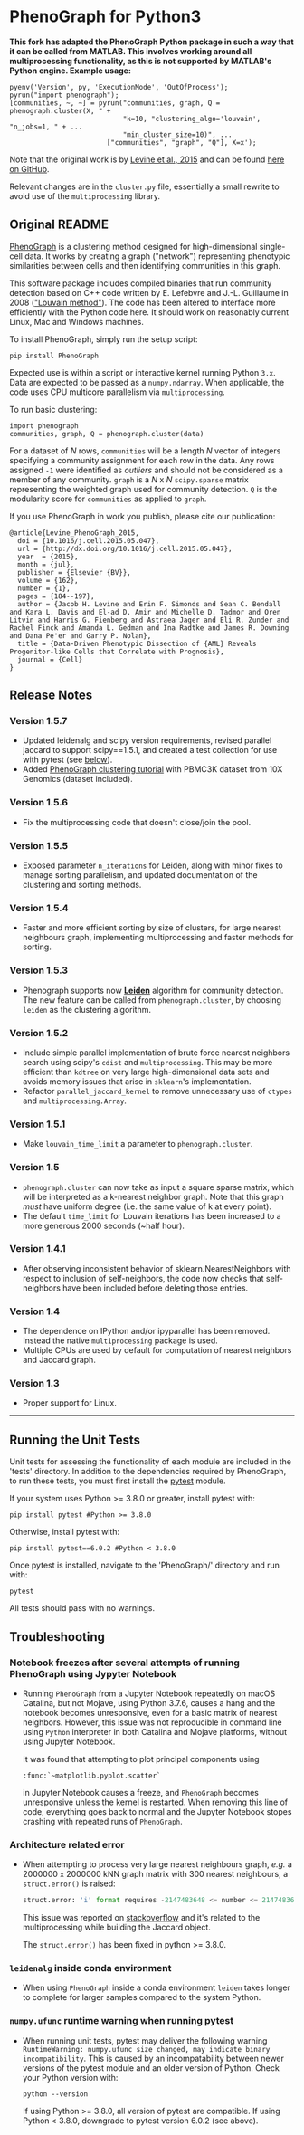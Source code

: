 PhenoGraph for Python3
======================

**This fork has adapted the PhenoGraph Python package in such a way that it can be called from MATLAB. This involves working around all multiprocessing functionality, as this is not supported by MATLAB's Python engine. Example usage:**

```
pyenv('Version', py, 'ExecutionMode', 'OutOfProcess');
pyrun("import phenograph");
[communities, ~, ~] = pyrun("communities, graph, Q = phenograph.cluster(X, " +
                            "k=10, "clustering_algo='louvain', "n_jobs=1, " + ...
                            "min_cluster_size=10)", ...
                        ["communities", "graph", "Q"], X=x');
```

Note that the original work is by [Levine et al., 2015](https://doi.org/10.1016/j.cell.2015.05.047) and can be found [here on GitHub](https://github.com/dpeerlab/PhenoGraph).

Relevant changes are in the `cluster.py` file, essentially a small rewrite to avoid use of the `multiprocessing` library.

## Original README

[PhenoGraph](http://www.cell.com/cell/abstract/S0092-8674(15)00637-6) is a clustering method designed for high-dimensional single-cell data. It works by creating a graph ("network") representing phenotypic similarities between cells and then identifying communities in this graph.

This software package includes compiled binaries that run community detection based on C++ code written by E. Lefebvre and J.-L. Guillaume in 2008 (["Louvain method"](https://sites.google.com/site/findcommunities/)). The code has been altered to interface more efficiently with the Python code here. It should work on reasonably current Linux, Mac and Windows machines.

To install PhenoGraph, simply run the setup script:

    pip install PhenoGraph


Expected use is within a script or interactive kernel running Python `3.x`. Data are expected to be passed as a `numpy.ndarray`. When applicable, the code uses CPU multicore parallelism via `multiprocessing`.

To run basic clustering:

    import phenograph
    communities, graph, Q = phenograph.cluster(data)

For a dataset of *N* rows, `communities` will be a length *N* vector of integers specifying a community assignment for each row in the data. Any rows assigned `-1` were identified as *outliers* and should not be considered as a member of any community. `graph` is a *N* x *N* `scipy.sparse` matrix representing the weighted graph used for community detection.
`Q` is the modularity score for `communities` as applied to `graph`.

If you use PhenoGraph in work you publish, please cite our publication:

    @article{Levine_PhenoGraph_2015,
      doi = {10.1016/j.cell.2015.05.047},
      url = {http://dx.doi.org/10.1016/j.cell.2015.05.047},
      year  = {2015},
      month = {jul},
      publisher = {Elsevier {BV}},
      volume = {162},
      number = {1},
      pages = {184--197},
      author = {Jacob H. Levine and Erin F. Simonds and Sean C. Bendall and Kara L. Davis and El-ad D. Amir and Michelle D. Tadmor and Oren Litvin and Harris G. Fienberg and Astraea Jager and Eli R. Zunder and Rachel Finck and Amanda L. Gedman and Ina Radtke and James R. Downing and Dana Pe'er and Garry P. Nolan},
      title = {Data-Driven Phenotypic Dissection of {AML} Reveals Progenitor-like Cells that Correlate with Prognosis},
      journal = {Cell}
    }

Release Notes
-------------

### Version 1.5.7

* Updated leidenalg and scipy version requirements, revised parallel jaccard to support scipy==1.5.1, and created a test collection for use with pytest (see [below](#running-the-unit-tests)).
* Added [PhenoGraph clustering tutorial](examples/tutorial_pbmc3k.ipynb) with PBMC3K dataset from 10X Genomics (dataset included).

### Version 1.5.6

* Fix the multiprocessing code that doesn't close/join the pool.

### Version 1.5.5

* Exposed parameter `n_iterations` for Leiden, along with minor fixes to manage sorting parallelism, and updated documentation of the clustering and sorting methods.

### Version 1.5.4

* Faster and more efficient sorting by size of clusters, for large nearest neighbours graph, implementing multiprocessing and faster methods for sorting.

### Version 1.5.3

* Phenograph supports now [**Leiden**](https://www.nature.com/articles/s41598-019-41695-z) algorithm for community detection. The new feature can be called from `phenograph.cluster`, by choosing `leiden` as the clustering algorithm.

### Version 1.5.2

* Include simple parallel implementation of brute force nearest neighbors search using scipy's `cdist` and `multiprocessing`. This may be more efficient than `kdtree` on very large high-dimensional data sets
 and avoids memory issues that arise in `sklearn`'s implementation.
 * Refactor `parallel_jaccard_kernel` to remove unnecessary use of `ctypes` and `multiprocessing.Array`.

### Version 1.5.1

* Make `louvain_time_limit` a parameter to `phenograph.cluster`.

### Version 1.5

 * `phenograph.cluster` can now take as input a square sparse matrix, which will be interpreted as a k-nearest neighbor graph.
 Note that this graph _must_ have uniform degree (i.e. the same value of k at every point).
 * The default `time_limit` for Louvain iterations has been increased to a more generous 2000 seconds (~half hour).

### Version 1.4.1

* After observing inconsistent behavior of sklearn.NearestNeighbors with respect to inclusion of self-neighbors,
 the code now checks that self-neighbors have been included before deleting those entries.

### Version 1.4

* The dependence on IPython and/or ipyparallel has been removed. Instead the native `multiprocessing` package is used.
* Multiple CPUs are used by default for computation of nearest neighbors and Jaccard graph.

### Version 1.3

* Proper support for Linux.

---
Running the Unit Tests
---------------

Unit tests for assessing the functionality of each module are included in the 'tests\' directory. In addition to the dependencies required by PhenoGraph, to run these tests, you must first install the [pytest](https://docs.pytest.org) module.

If your system uses Python >= 3.8.0 or greater, install pytest with:

    pip install pytest #Python >= 3.8.0

Otherwise, install pytest with:

    pip install pytest==6.0.2 #Python < 3.8.0

Once pytest is installed, navigate to the 'PhenoGraph/' directory and run with:

    pytest

All tests should pass with no warnings.

Troubleshooting
---------------

### Notebook freezes after several attempts of running PhenoGraph using Jypyter Notebook

* Running `PhenoGraph` from a Jupyter Notebook repeatedly on macOS Catalina, but not Mojave,  using Python 3.7.6, causes a hang and the notebook becomes unresponsive, even for a basic matrix of nearest neighbors. However, this issue was not reproducible in command line using `Python` interpreter in both Catalina and Mojave platforms, without using Jupyter Notebook.

  It was found that attempting to plot principal components using

    ```
    :func:`~matplotlib.pyplot.scatter`
    ```

  in Jupyter Notebook causes a freeze, and `PhenoGraph` becomes unresponsive unless the kernel is restarted. When removing this line of code, everything goes back to normal and the Jupyter Notebook stopes crashing with repeated runs of `PhenoGraph`.

### Architecture related error

* When attempting to process very large nearest neighbours graph, _e.g._ a 2000000 `x` 2000000 kNN graph matrix with 300 nearest neighbours, a `struct.error()` is raised:

    ```python
    struct.error: 'i' format requires -2147483648 <= number <= 2147483647
    ```

  This issue was reported on [stackoverflow](https://stackoverflow.com/questions/47776486/python-struct-error-i-format-requires-2147483648-number-2147483647) and it's related to the multiprocessing while building the Jaccard object.

  The `struct.error()` has been fixed in python >= 3.8.0.

### `leidenalg` inside conda environment

* When using `PhenoGraph` inside a conda environment `leiden` takes longer to complete for larger samples compared to the system Python.

### `numpy.ufunc` runtime warning when running pytest

* When running unit tests, pytest may deliver the following warning `RuntimeWarning: numpy.ufunc size changed, may indicate binary incompatibility`. This is caused by an incompatability between newer versions of the pytest module and an older version of Python. Check your Python version with:

    ```
    python --version
    ```

  If using Python >= 3.8.0, all version of pytest are compatible. If using Python < 3.8.0, downgrade to pytest version 6.0.2 (see above).

